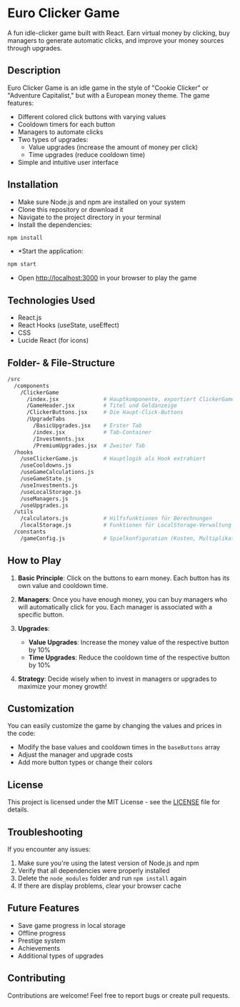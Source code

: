 # Euro Clicker Game

A fun idle-clicker game built with React. Earn virtual money by clicking, buy managers to generate automatic clicks, and improve your money sources through upgrades.

## Description

Euro Clicker Game is an idle game in the style of "Cookie Clicker" or "Adventure Capitalist," but with a European money theme. The game features:

- Different colored click buttons with varying values
- Cooldown timers for each button
- Managers to automate clicks
- Two types of upgrades:
  - Value upgrades (increase the amount of money per click)
  - Time upgrades (reduce cooldown time)
- Simple and intuitive user interface

## Installation

- Make sure Node.js and npm are installed on your system
- Clone this repository or download it
- Navigate to the project directory in your terminal
- Install the dependencies:

```bash
npm install
```

- *Start the application:

```bash
npm start
```

- Open [http://localhost:3000](http://localhost:3000) in your browser to play the game

## Technologies Used

- React.js
- React Hooks (useState, useEffect)
- CSS
- Lucide React (for icons)

## Folder- & File-Structure

```bash
/src
  /components
    /ClickerGame
      /index.jsx              # Hauptkomponente, exportiert ClickerGame
      /GameHeader.jsx         # Titel und Geldanzeige
      /ClickerButtons.jsx     # Die Haupt-Click-Buttons
      /UpgradeTabs
        /BasicUpgrades.jsx    # Erster Tab
        /index.jsx            # Tab-Container
        /Investments.jsx
        /PremiumUpgrades.jsx  # Zweiter Tab
  /hooks
    /useClickerGame.js        # Hauptlogik als Hook extrahiert
    /useCooldowns.js
    /useGameCalculations.js
    /useGameState.js
    /useInvestments.js
    /useLocalStorage.js
    /useManagers.js
    /useUpgrades.js
  /utils
    /calculators.js           # Hilfsfunktionen für Berechnungen
    /localStorage.js          # Funktionen für LocalStorage-Verwaltung
  /constants
    /gameConfig.js            # Spielkonfiguration (Kosten, Multiplikatoren, etc.)
```

## How to Play

1. **Basic Principle**: Click on the buttons to earn money. Each button has its own value and cooldown time.

2. **Managers**: Once you have enough money, you can buy managers who will automatically click for you. Each manager is associated with a specific button.

3. **Upgrades**:
   - **Value Upgrades**: Increase the money value of the respective button by 10%
   - **Time Upgrades**: Reduce the cooldown time of the respective button by 10%

4. **Strategy**: Decide wisely when to invest in managers or upgrades to maximize your money growth!

## Customization

You can easily customize the game by changing the values and prices in the code:

- Modify the base values and cooldown times in the `baseButtons` array
- Adjust the manager and upgrade costs
- Add more button types or change their colors

## License

This project is licensed under the MIT License - see the [LICENSE](LICENSE) file for details.

## Troubleshooting

If you encounter any issues:

1. Make sure you're using the latest version of Node.js and npm
2. Verify that all dependencies were properly installed
3. Delete the `node_modules` folder and run `npm install` again
4. If there are display problems, clear your browser cache

## Future Features

- Save game progress in local storage
- Offline progress
- Prestige system
- Achievements
- Additional types of upgrades

## Contributing

Contributions are welcome! Feel free to report bugs or create pull requests.
